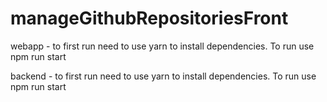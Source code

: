 # manageGithubRepositoriesFront

webapp - to first run need to use yarn to install dependencies. To run use npm run start

backend - to first run need to use yarn to install dependencies. To run use npm run start
